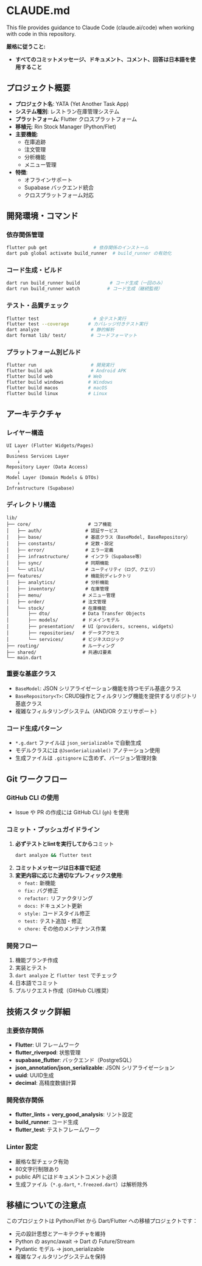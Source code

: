 # CLAUDE.md

This file provides guidance to Claude Code (claude.ai/code) when working with code in this repository.

**厳格に従うこと:**

- **すべてのコミットメッセージ、ドキュメント、コメント、回答は日本語を使用すること**

## プロジェクト概要

- **プロジェクト名**: YATA (Yet Another Task App)
- **システム種別**: レストラン在庫管理システム
- **プラットフォーム**: Flutter クロスプラットフォーム
- **移植元**: Rin Stock Manager (Python/Flet)
- **主要機能**:
  - 在庫追跡
  - 注文管理
  - 分析機能
  - メニュー管理
- **特徴**:
  - オフラインサポート
  - Supabase バックエンド統合
  - クロスプラットフォーム対応

## 開発環境・コマンド

### 依存関係管理
```bash
flutter pub get                 # 依存関係のインストール
dart pub global activate build_runner  # build_runner の有効化
```

### コード生成・ビルド
```bash
dart run build_runner build           # コード生成（一回のみ）
dart run build_runner watch          # コード生成（継続監視）
```

### テスト・品質チェック
```bash
flutter test                    # 全テスト実行
flutter test --coverage       # カバレッジ付きテスト実行
dart analyze                   # 静的解析
dart format lib/ test/         # コードフォーマット
```

### プラットフォーム別ビルド
```bash
flutter run                    # 開発実行
flutter build apk              # Android APK
flutter build web             # Web
flutter build windows         # Windows
flutter build macos           # macOS
flutter build linux           # Linux
```

## アーキテクチャ

### レイヤー構造
```
UI Layer (Flutter Widgets/Pages)
    ↓
Business Services Layer  
    ↓
Repository Layer (Data Access)
    ↓
Model Layer (Domain Models & DTOs)
    ↓
Infrastructure (Supabase)
```

### ディレクトリ構造
```
lib/
├── core/                     # コア機能
│   ├── auth/                # 認証サービス
│   ├── base/                # 基底クラス（BaseModel, BaseRepository）
│   ├── constants/           # 定数・設定
│   ├── error/               # エラー定義
│   ├── infrastructure/      # インフラ（Supabase等）
│   ├── sync/                # 同期機能
│   └── utils/               # ユーティリティ（ログ、クエリ）
├── features/                # 機能別ディレクトリ
│   ├── analytics/           # 分析機能
│   ├── inventory/           # 在庫管理
│   ├── menu/               # メニュー管理
│   ├── order/              # 注文管理
│   └── stock/              # 在庫機能
│       ├── dto/            # Data Transfer Objects
│       ├── models/         # ドメインモデル
│       ├── presentation/   # UI（providers, screens, widgets）
│       ├── repositories/   # データアクセス
│       └── services/       # ビジネスロジック
├── routing/                # ルーティング
├── shared/                 # 共通UI要素
└── main.dart
```

### 重要な基底クラス
- `BaseModel`: JSON シリアライゼーション機能を持つモデル基底クラス
- `BaseRepository<T>`: CRUD操作とフィルタリング機能を提供するリポジトリ基底クラス
- 複雑なフィルタリングシステム（AND/OR クエリサポート）

### コード生成パターン
- `*.g.dart` ファイルは `json_serializable` で自動生成
- モデルクラスには `@JsonSerializable()` アノテーション使用
- 生成ファイルは `.gitignore` に含めず、バージョン管理対象

## Git ワークフロー

### GitHub CLI の使用
- Issue や PR の作成には GitHub CLI (`gh`) を使用

### コミット・プッシュガイドライン
1. **必ずテストとlintを実行してから**コミット
   ```bash
   dart analyze && flutter test
   ```
2. **コミットメッセージは日本語で記述**
3. **変更内容に応じた適切なプレフィックス使用**:
   - `feat:` 新機能
   - `fix:` バグ修正
   - `refactor:` リファクタリング
   - `docs:` ドキュメント更新
   - `style:` コードスタイル修正
   - `test:` テスト追加・修正
   - `chore:` その他のメンテナンス作業

### 開発フロー
1. 機能ブランチ作成
2. 実装とテスト
3. `dart analyze` と `flutter test` でチェック
4. 日本語でコミット
5. プルリクエスト作成（GitHub CLI推奨）

## 技術スタック詳細

### 主要依存関係
- **Flutter**: UI フレームワーク
- **flutter_riverpod**: 状態管理
- **supabase_flutter**: バックエンド（PostgreSQL）
- **json_annotation/json_serializable**: JSON シリアライゼーション
- **uuid**: UUID生成
- **decimal**: 高精度数値計算

### 開発依存関係
- **flutter_lints** + **very_good_analysis**: リント設定
- **build_runner**: コード生成
- **flutter_test**: テストフレームワーク

### Linter 設定
- 厳格な型チェック有効
- 80文字行制限あり
- public API にはドキュメントコメント必須
- 生成ファイル（`*.g.dart`, `*.freezed.dart`）は解析除外

## 移植についての注意点

このプロジェクトは Python/Flet から Dart/Flutter への移植プロジェクトです：
- 元の設計思想とアーキテクチャを維持
- Python の async/await → Dart の Future/Stream
- Pydantic モデル → json_serializable
- 複雑なフィルタリングシステムを保持